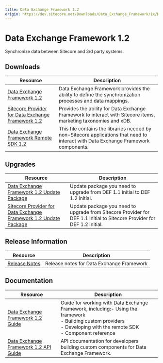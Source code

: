 ```yaml
---
title: Data Exchange Framework 1.2
origin: https://dev.sitecore.net/Downloads/Data_Exchange_Framework/1x/Data_Exchange_Framework_1_2.aspx
---
```


# Data Exchange Framework 1.2

Synchronize data between Sitecore and 3rd party systems.

## Downloads

 | Resource | Description |
 | --- | --- |
 | [Data Exchange Framework 1.2](https://sitecoredev.azureedge.net/~/media/9B0CC20823B94E8A8FC08630D3BBA6D1.ashx?date=20161212T191423) | Data Exchange Framework provides the ability to define the synchronization processes and data mappings. |
 | [Sitecore Provider for Data Exchange Framework 1.2](https://sitecoredev.azureedge.net/~/media/4508922BD64440C0AE67175D44B210DA.ashx?date=20161212T191635) | Provides the ability for Data Exchange Framework to interact with Sitecore items, marketing taxonomies and xDB. |
 | [Data Exchange Framework Remote SDK 1.2](https://sitecoredev.azureedge.net/~/media/9ED7BFA9BF584C6799379F04328BE66D.ashx?date=20161212T191807) | This file contains the libraries needed by non-Sitecore applications that need to interact with Data Exchange Framework components. |

## Upgrades

 | Resource | Description |
 | --- | --- |
 | [Data Exchange Framework 1.2 Update Package](https://sitecoredev.azureedge.net/~/media/FC4D47509C424BFB9AFF0A05415A986B.ashx?date=20161212T215814) | Update package you need to upgrade from DEF 1.1 initial to DEF 1.2 initial. |
 | [Sitecore Provider for Data Exchange Framework 1.2 Update Package](https://sitecoredev.azureedge.net/~/media/8816613A18684B31BBD350EE7A004856.ashx?date=20161212T215823) | Update package you need to upgrade from Sitecore Provider for DEF 1.1 initial to Sitecore Provider for DEF 1.2 initial. |

## Release Information

 | Resource | Description |
 | --- | --- |
 | [Release Notes](https://dev.sitecore.net:443/downloads/Data%20Exchange%20Framework/1x/Data%20Exchange%20Framework%201%202/Release%20Notes) | Release notes for Data Exchange Framework |

## Documentation

 | Resource | Description |
 | --- | --- |
 | [Data Exchange Framework 1.2 Guide](https://doc.sitecore.com/developers/def/v1.2/) | Guide for working with Data Exchange Framework, including:-   Using the framework<br />-   Building custom providers<br />-   Developing with the remote SDK<br />-   Component reference |
 | [Data Exchange Framework 1.2 API Guide](https://sitecoredev.azureedge.net/~/media/EBA226219A424405800D3400F4C3EAC3.ashx?date=20190221T140719) | API documentation for developers building custom components for Data Exchange Framework. |
